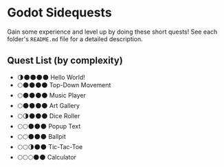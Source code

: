 # Godot Sidequests

Gain some experience and level up by doing these short quests!
See each folder's `README.md` file for a detailed description.

## Quest List (by complexity)

- 🌗🌑🌑🌑🌑 Hello World!
- 🌕🌑🌑🌑🌑 Top-Down Movement
- 🌕🌑🌑🌑🌑 Music Player
- 🌕🌑🌑🌑🌑 Art Gallery
- 🌕🌗🌑🌑🌑 Dice Roller
- 🌕🌕🌑🌑🌑 Popup Text
- 🌕🌕🌑🌑🌑 Ballpit
- 🌕🌕🌗🌑🌑 Tic-Tac-Toe
- 🌕🌕🌕🌑🌑 Calculator
